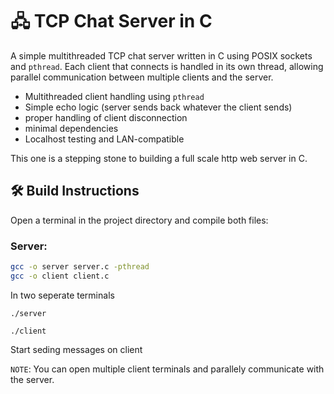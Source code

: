 # 🖧 TCP Chat Server in C

A simple multithreaded TCP chat server written in C using POSIX sockets and `pthread`. Each client that connects is handled in its own thread, allowing parallel communication between multiple clients and the server.


- Multithreaded client handling using `pthread`
- Simple echo logic (server sends back whatever the client sends)
- proper handling of client disconnection
- minimal dependencies
- Localhost testing and LAN-compatible 

This one is a stepping stone to building a full scale http web server in C.
## 🛠️ Build Instructions

Open a terminal in the project directory and compile both files:

### Server:

```bash
gcc -o server server.c -pthread
gcc -o client client.c
```

In two seperate terminals

```
./server
```

```
./client
```
Start seding messages on client

`NOTE`: You can open multiple client terminals and parallely communicate with the server.
